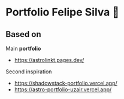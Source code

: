 # Portfolio Felipe Silva 💼

## Based on

Main **portfolio**

- <https://astrolinkt.pages.dev/>

Second inspiration

- <https://shadowstack-portfolio.vercel.app/>
- <https://astro-portfolio-uzair.vercel.app/>
